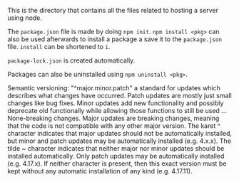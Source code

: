 This is the directory that contains all the files related to hosting a server using node.

The `package.json` file is made by doing `npm init`.
`npm install <pkg>` can also be used afterwards to install a package a save it to the `package.json` file. `install` can be shortened to `i`.

`package-lock.json` is created automatically.

Packages can also be uninstalled using `npm uninstall <pkg>`.



Semantic versioning: "^major.minor.patch" a standard for updates which describes what changes have occurred.
Patch updates are mostly just small changes like bug fixes.
Minor updates add new functionality and possibly deprecate old functionally while allowing those functions to still be used ... None-breaking changes.
Major updates are breaking changes, meaning that the code is not compatible with any other major version.
The karet ^ character indicates that major updates should not be automatically installed, but minor and patch updates may be automatically installed (e.g. 4.x.x).
The tilde ~ character indicates that neither major nor minor updates should be installed automatically. Only patch updates may be automatically installed (e.g. 4.17.x).
If neither character is present, then this exact version must be kept without any automatic installation of any kind (e.g. 4.17.11).